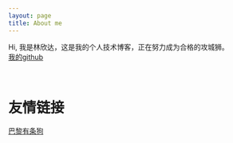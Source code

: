 ```yaml
---
layout: page
title: About me 
---
```


Hi, 我是林欣达，这是我的个人技术博客，正在努力成为合格的攻城狮。</br><a href="https://github.com/JustKeepRunning">我的github</a></br>

</br>
<h1>友情链接</h1>
<a href="http://parisdog.club">巴黎有条狗</a>
